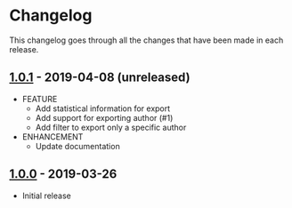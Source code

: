 # Changelog

This changelog goes through all the changes that have been made in each release.

## [1.0.1]() - 2019-04-08 (unreleased)
* FEATURE
  * Add statistical information for export
  * Add support for exporting author (#1)
  * Add filter to export only a specific author
* ENHANCEMENT
  * Update documentation 
  
 ## [1.0.0](https://github.com/seeseekey/WordPress2Markdown/releases/tag/v1.0) - 2019-03-26
 * Initial release 